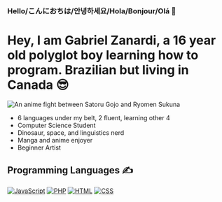 ### Hello/こんにおちは/안녕하세요/Hola/Bonjour/Olá 👋

<h1>Hey, I am Gabriel Zanardi, a 16 year old polyglot boy learning how to program. Brazilian but living in Canada 😎 </h1>

<img src="assets/Gojo_do_Roteiro_vs_King_Of_Lies.gif" alt="An anime fight between Satoru Gojo and Ryomen Sukuna" />

<ul> 
  <li> 6 languages under my belt, 2 fluent, learning other 4 </li>
  <li> Computer Science Student </li>
  <li> Dinosaur, space, and linguistics nerd </li>
  <li> Manga and anime enjoyer </li>
  <li> Beginner Artist </li>
</ul>

<h2>Programming Languages ✍️</h2>
  <a href="https://github.com/search?q=user%3AGabriel-Zanardi+language%3Ajavascript"><img alt="JavaScript" src="https://img.shields.io/badge/JavaScript-F7DF1E.svg?logo=javascript&logoColor=white"></a>
  <a href="https://github.com/search?q=user%3AGabriel-Zanardi+language%3Aphp"><img alt="PHP" src="https://img.shields.io/badge/PHP-%23777BB4.svg?logo=php&logoColor=black"></a>
  <a href="https://github.com/search?q=user%3AGabriel-Zanardi+language%3Ahtml"><img alt="HTML" src="https://img.shields.io/badge/HTML-E34F26.svg?logo=html5&logoColor=white"></a>
  <a href="https://github.com/search?q=user%3AGabriel-Zanardi+language%3Acss"><img alt="CSS" src="https://img.shields.io/badge/CSS-1572B6.svg?logo=css3&logoColor=white"></a>
